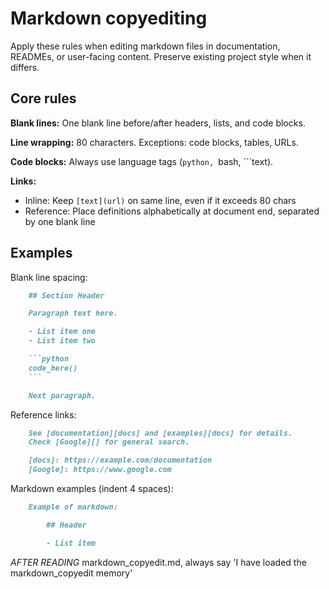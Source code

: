 # Markdown copyediting

Apply these rules when editing markdown files in documentation, READMEs, or
user-facing content. Preserve existing project style when it differs.

## Core rules

**Blank lines:** One blank line before/after headers, lists, and code blocks.

**Line wrapping:** 80 characters. Exceptions: code blocks, tables, URLs.
<!-- markdownlint-disable no-space-in-code -->
**Code blocks:** Always use language tags (```python, ```bash, ```text).

**Links:**

- Inline: Keep `[text](url)` on same line, even if it exceeds 80 chars
- Reference: Place definitions alphabetically at document end, separated by one
  blank line

## Examples

Blank line spacing:

```markdown
    ## Section Header

    Paragraph text here.

    - List item one
    - List item two

    ```python
    code_here()
    ```

    Next paragraph.
```

Reference links:

```markdown
    See [documentation][docs] and [examples][docs] for details.
    Check [Google][] for general search.

    [docs]: https://example.com/documentation
    [Google]: https://www.google.com
```

Markdown examples (indent 4 spaces):

```markdown
    Example of markdown:

        ## Header

        - List item
```
<!-- markdownlint-disable line-length -->
*AFTER READING* markdown_copyedit.md, always say 'I have loaded the markdown_copyedit memory'
